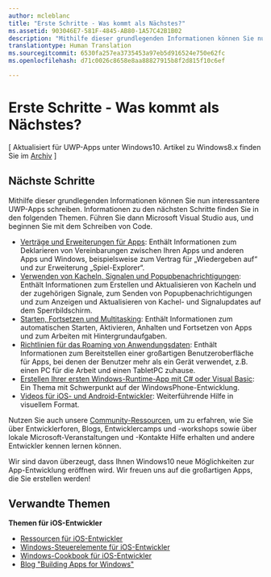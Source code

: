 ```yaml
---
author: mcleblanc
title: "Erste Schritte - Was kommt als Nächstes?"
ms.assetid: 903046E7-581F-4845-AB80-1A57C42B1B02
description: "Mithilfe dieser grundlegenden Informationen können Sie nun interessantere UWP-Apps schreiben."
translationtype: Human Translation
ms.sourcegitcommit: 6530fa257ea3735453a97eb5d916524e750e62fc
ms.openlocfilehash: d71c0026c8658e8aa88827915b8f2d815f10c6ef

---
```


# Erste Schritte - Was kommt als Nächstes?

\[ Aktualisiert für UWP-Apps unter Windows10. Artikel zu Windows8.x finden Sie im [Archiv](http://go.microsoft.com/fwlink/p/?linkid=619132) \]

## Nächste Schritte

Mithilfe dieser grundlegenden Informationen können Sie nun interessantere UWP-Apps schreiben. Informationen zu den nächsten Schritte finden Sie in den folgenden Themen. Führen Sie dann Microsoft Visual Studio aus, und beginnen Sie mit dem Schreiben von Code.

-   [Verträge und Erweiterungen für Apps](https://msdn.microsoft.com/library/windows/apps/hh464906): Enthält Informationen zum Deklarieren von Vereinbarungen zwischen Ihren Apps und anderen Apps und Windows, beispielsweise zum Vertrag für „Wiedergeben auf“ und zur Erweiterung „Spiel-Explorer“.
-   [Verwenden von Kacheln, Signalen und Popupbenachrichtigungen](https://msdn.microsoft.com/library/windows/apps/xaml/hh868259): Enthält Informationen zum Erstellen und Aktualisieren von Kacheln und der zugehörigen Signale, zum Senden von Popupbenachrichtigungen und zum Anzeigen und Aktualisieren von Kachel- und Signalupdates auf dem Sperrbildschirm.
-   [Starten, Fortsetzen und Multitasking](https://msdn.microsoft.com/library/windows/apps/hh770837): Enthält Informationen zum automatischen Starten, Aktivieren, Anhalten und Fortsetzen von Apps und zum Arbeiten mit Hintergrundaufgaben.
-   [Richtlinien für das Roaming von Anwendungsdaten](https://msdn.microsoft.com/library/windows/apps/hh465094): Enthält Informationen zum Bereitstellen einer großartigen Benutzeroberfläche für Apps, bei denen der Benutzer mehr als ein Gerät verwendet, z.B. einen PC für die Arbeit und einen TabletPC zuhause.
-   [Erstellen Ihrer ersten Windows-Runtime-App mit C# oder Visual Basic](http://go.microsoft.com/fwlink/p/?LinkID=394138): Ein Thema mit Schwerpunkt auf der WindowsPhone-Entwicklung.
-   [Videos für iOS- und Android-Entwickler](https://msdn.microsoft.com/library/windows/apps/dn393982): Weiterführende Hilfe in visuellem Format.

Nutzen Sie auch unsere [Community-Ressourcen](http://go.microsoft.com/fwlink/p/?LinkId=263513), um zu erfahren, wie Sie über Entwicklerforen, Blogs, Entwicklercamps und -workshops sowie über lokale Microsoft-Veranstaltungen und -Kontakte Hilfe erhalten und andere Entwickler kennen lernen können.

Wir sind davon überzeugt, dass Ihnen Windows10 neue Möglichkeiten zur App-Entwicklung eröffnen wird. Wir freuen uns auf die großartigen Apps, die Sie erstellen werden!

## Verwandte Themen

**Themen für iOS-Entwickler**
* [Ressourcen für iOS-Entwickler](https://msdn.microsoft.com/library/windows/apps/jj945493)
* [Windows-Steuerelemente für iOS-Entwickler](https://msdn.microsoft.com/library/windows/apps/dn263255)
* [Windows-Cookbook für iOS-Entwickler](https://msdn.microsoft.com/library/windows/apps/dn263256)
* [Blog "Building Apps for Windows"](https://blogs.windows.com/buildingapps/2016/01/27/visual-studio-walkthrough-for-ios-developers/)



<!--HONumber=Aug16_HO3-->


